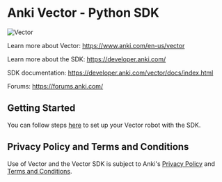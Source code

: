 # Anki Vector - Python SDK

![Vector](docs/source/images/vector-sdk-alpha.jpg)

Learn more about Vector: https://www.anki.com/en-us/vector

Learn more about the SDK: https://developer.anki.com/

SDK documentation: https://developer.anki.com/vector/docs/index.html

Forums: https://forums.anki.com/


## Getting Started

You can follow steps [here](https://developer.anki.com/vector/docs/index.html) to set up your Vector robot with the SDK.


## Privacy Policy and Terms and Conditions

Use of Vector and the Vector SDK is subject to Anki's [Privacy Policy](https://www.anki.com/en-us/company/privacy) and [Terms and Conditions](https://www.anki.com/en-us/company/terms-and-conditions).
